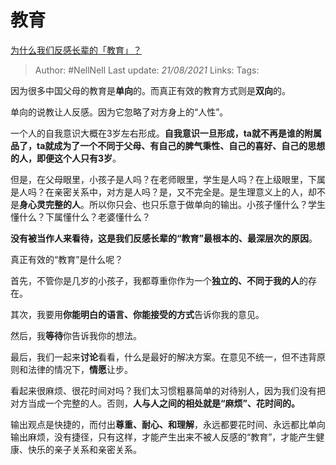 # 教育
[为什么我们反感长辈的「教育」？](https://www.zhihu.com/question/311218121/answer/591900329)

> Author: #NellNell 
> Last update: *21/08/2021* 
> Links:
> Tags:  

因为很多中国父母的教育是**单向**的。而真正有效的教育方式则是**双向**的。

单向的说教让人反感。因为它忽略了对方身上的“人性”。

一个人的自我意识大概在3岁左右形成。**自我意识一旦形成，ta就不再是谁的附属品了，ta就成为了一个不同于父母、有自己的脾气秉性、自己的喜好、自己的思想的人，即便这个人只有3岁**。

但是，在父母眼里，小孩子是人吗？在老师眼里，学生是人吗？在上级眼里，下属是人吗？在亲密关系中，对方是人吗？是，又不完全是。是生理意义上的人，却不是**身心灵完整的人**。所以你只会、也只乐意于做单向的输出。小孩子懂什么？学生懂什么？下属懂什么？老婆懂什么？

**没有被当作人来看待，这是我们反感长辈的“教育”最根本的、最深层次的原因**。

真正有效的“教育”是什么呢？

首先，不管你是几岁的小孩子，我都尊重你作为一个**独立的、不同于我的人**的存在。

其次，我要用**你能明白的语言、你能接受的方式**告诉你我的意见。

然后，我**等待**你告诉我你的想法。

最后，我们一起来**讨论**看看，什么是最好的解决方案。在意见不统一，但不违背原则和法律的情况下，**情愿**让步。

看起来很麻烦、很花时间对吗？我们太习惯粗暴简单的对待别人，因为我们没有把对方当成一个完整的人。否则，**人与人之间的相处就是“麻烦”、花时间的。**

输出观点是快捷的，而付出**尊重、耐心、和理解**，永远都要花时间、永远都比单向输出麻烦，没有捷径，只有这样，才能产生出来不被人反感的“教育”，才能产生健康、快乐的亲子关系和亲密关系。